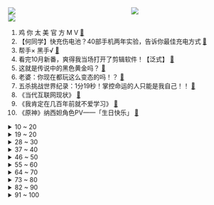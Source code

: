 <div >
	<a style="float:left;width:55%;" href = "https://github.com/anuraghazra/github-readme-stats">
	 <img src = "https://github-readme-stats.vercel.app/api?username=iuuuuuaena&theme=buefy&show_icons=true"/>
	</a>
	<a  style="float:right;width:45%" href = "https://github.com/anuraghazra/github-readme-stats">
	 <img  src="https://github-readme-stats.vercel.app/api/top-langs/?username=anuraghazra&layout=compact"/>
	</a>
	</div>

[![](https://img.shields.io/badge/jxd-@jxdgogogo.xyz-yellowgreen.svg)](https://www.jxdgogogo.xyz)<br>
1. 鸡 你 太 美 官 方 M V [:link:](//www.bilibili.com/video/BV178411Y7QB) <br>
2. 【何同学】快充伤电池？40部手机两年实验，告诉你最佳充电方式 [:link:](//www.bilibili.com/video/BV1X8411e7EJ) <br>
3. 帮手× 黑手√ [:link:](//www.bilibili.com/video/BV1ZG411w7Wj) <br>
4. 看完10月新番，爽得我当场打开了剪辑软件！【泛式】 [:link:](//www.bilibili.com/video/BV1SD4y1b7oq) <br>
5. 这就是传说中的黑色黄金吗？ [:link:](//www.bilibili.com/video/BV1nV4y1G7k7) <br>
6. 老婆：你现在都玩这么变态的吗！？ [:link:](//www.bilibili.com/video/BV1ce411G7XR) <br>
7. 五杀挑战世界纪录：1分19秒！掌控命运的人只能是我自己！！ [:link:](//www.bilibili.com/video/BV1s14y1L74r) <br>
8. 《当代互联网现状》 [:link:](//www.bilibili.com/video/BV13e411G7a1) <br>
9. 《我肯定在几百年前就不爱学习》 [:link:](//www.bilibili.com/video/BV1914y157ML) <br>
10. 《原神》纳西妲角色PV——「生日快乐」 [:link:](//www.bilibili.com/video/BV1AG4y1h7Ap) <br>
<details>
<summary>10 ~ 20</summary>

11. 100斤vs200斤，究极自律一周，他们居然…【第二期】 [:link:](//www.bilibili.com/video/BV1jG411A7Vk) <br>
12. 【全网最细，不细抽我】我算出了阿尼亚的家有多大？b站第一人 [:link:](//www.bilibili.com/video/BV14e4y127gP) <br>
13. 2008,为什么让我们如此难忘? [:link:](//www.bilibili.com/video/BV1Gg411h7rj) <br>
14. 这新来的厨师也太会烧了吧！！！（流口水） [:link:](//www.bilibili.com/video/BV1Zd4y1k7vw) <br>
15. 【水果猎人】原神热门水果鉴定 [:link:](//www.bilibili.com/video/BV1Zm4y1w7PG) <br>
16. 我叫柯蓝，是附近有名的名蒸蛋（3） [:link:](//www.bilibili.com/video/BV1HP411P7uP) <br>
17. 谁把世界杯偷走了？【硬核狠人41】 [:link:](//www.bilibili.com/video/BV1HV4y1G7sC) <br>
18. 【原神手书】激萌来袭！用团子大家族的方式打开原神二周年！ [:link:](//www.bilibili.com/video/BV1684y1B7Nm) <br>
19. 就剩两箱了 [:link:](//www.bilibili.com/video/BV1Dg41187i7) <br>
</details>
<details>
<summary>19 ~ 20</summary>

20. 警察：你接着说，我在听 [:link:](//www.bilibili.com/video/BV14K411U7fJ) <br>
21. 🐓鸡你太美，但是团体版🐓【J-wings】 [:link:](//www.bilibili.com/video/BV11e4y1e7CY) <br>
22. 电子监听、全国断网，棱镜门背后，中国如何从末路狂奔到世界之巅 [:link:](//www.bilibili.com/video/BV1i14y157YV) <br>
23. 当代大学生精神状态良好 [:link:](//www.bilibili.com/video/BV1oP411A7bh) <br>
24. 恐怖片气氛到位了，演员是谁并不重要了… [:link:](//www.bilibili.com/video/BV1i84y1i7cx) <br>
25. 公开处刑！第一次见家长，岳父课堂上放我视频... [:link:](//www.bilibili.com/video/BV1KK411S7iD) <br>
26. 《吐 槽 小 会》 [:link:](//www.bilibili.com/video/BV1iP411P7Fh) <br>
27. 【求求】对食文学：太监是没根的东西，受不住「情」 [:link:](//www.bilibili.com/video/BV1HR4y1Q7u6) <br>
28. 《明日方舟》限定干员「缄默德克萨斯」前瞻PV [:link:](//www.bilibili.com/video/BV19P411A7jC) <br>
</details>
<details>
<summary>28 ~ 30</summary>

29. 没来广东之前，根本没想到，还有这种鸡… [:link:](//www.bilibili.com/video/BV1te4y147qp) <br>
30. 好好做视频得了！没事别老猜观众心理！ [:link:](//www.bilibili.com/video/BV1814y1L78K) <br>
31. 一咬就爆浆的鸡胸肉 [:link:](//www.bilibili.com/video/BV1vG411A7wQ) <br>
32. 你绝对没吃过的铁板豆腐！ [:link:](//www.bilibili.com/video/BV1CK411U7Rc) <br>
33. “凝光大人，你看他的眼神…可说不上清白” [:link:](//www.bilibili.com/video/BV1Vv4y1D7me) <br>
34. 这是人类能完成的操作？？4 [:link:](//www.bilibili.com/video/BV1b8411Y7gW) <br>
35. 你这个人太…… [:link:](//www.bilibili.com/video/BV1ft4y1T7JW) <br>
36. 东土大唐来的喵星人 [:link:](//www.bilibili.com/video/BV1a8411a71f) <br>
37. 俄罗斯媳妇那老板在中国山东的婚礼倒计时第5天 [:link:](//www.bilibili.com/video/BV1RK411D76p) <br>
</details>
<details>
<summary>37 ~ 40</summary>

38. 刘慈欣还是留了一手是什么梗【梗指南】 [:link:](//www.bilibili.com/video/BV1Qe4y127Y3) <br>
39. 央美学长帮你挑衣服，不要拉倒（doge [:link:](//www.bilibili.com/video/BV1Ue4y1e7SF) <br>
40. 这是哪里的牌子？ [:link:](//www.bilibili.com/video/BV1re4y1e7R1) <br>
41. 【传染病系列04】狂犬病，吞噬神经的不治之症 [:link:](//www.bilibili.com/video/BV1yP411P7DM) <br>
42. 第一次看原神pv气成这样！！！ [:link:](//www.bilibili.com/video/BV1H8411a7jQ) <br>
43. 现在开一家网吧真的赚钱吗？我开一家呆一周给你答案 [:link:](//www.bilibili.com/video/BV1aP411P7dV) <br>
44. 小当家：这玩意你也能还原出来？！ [:link:](//www.bilibili.com/video/BV1ZG411w73Q) <br>
45. 《诶我！好兄弟！》 [:link:](//www.bilibili.com/video/BV1iR4y1Q7rz) <br>
46. 富察·福康安：乾隆侄子，军事到底有多强？【乾隆往事】 [:link:](//www.bilibili.com/video/BV1w8411Y7RA) <br>
</details>
<details>
<summary>46 ~ 50</summary>

47. "地铁跑酷,但是MC高端局" [:link:](//www.bilibili.com/video/BV12W4y1E7jy) <br>
48. "绘制两年半"《小鸡子图》坤坤九年在会鸡山，请网友鉴赏~ [:link:](//www.bilibili.com/video/BV1Ve4y147D2) <br>
49. 假冒网红、伪装邻居…新型拐卖女性的套路有多隐蔽？你可能一个都无法识破… [:link:](//www.bilibili.com/video/BV1nW4y1E7Pq) <br>
50. 木兰：替父从军的事就交给我弟弟了 [:link:](//www.bilibili.com/video/BV1uG411A7N5) <br>
51. 芬兰家人为了羊蝎子火锅抢起来！过桥米线太过瘾，汤底喝到一滴不剩！太满足吃到扶墙出！ [:link:](//www.bilibili.com/video/BV1TV4y1V7gz) <br>
52. 价格虚高、制作违规、虚假宣传…Omakase高大上背后的乱象 [:link:](//www.bilibili.com/video/BV1Lm4y1c7Z7) <br>
53. 降温了，楼下小猫全指望着我了 [:link:](//www.bilibili.com/video/BV1MP4y1S7Po) <br>
54. 【时代少年团】《共生长——Common growth 》2023台历拍摄花絮 [:link:](//www.bilibili.com/video/BV1rm4y1F7dM) <br>
55. 有妖气即将关停，是时候说再见了。 - 谨以此纪念，一个时代的落幕。 [:link:](//www.bilibili.com/video/BV1Km4y1c7bW) <br>
</details>
<details>
<summary>55 ~ 60</summary>

56. 4层羊围脖5斤肉！360°环绕式吃羊你见过吗？【怎么这么值ep54-额尔敦】 [:link:](//www.bilibili.com/video/BV1ed4y1k7jE) <br>
57. 无所谓，亚托克斯会出手 [:link:](//www.bilibili.com/video/BV1ne411G7XP) <br>
58. 《瑶O瑶O的奇妙冒险》 [:link:](//www.bilibili.com/video/BV1BK411U7Dr) <br>
59. 内讧？卢俊义大骂宋江「黑矮无能」！《水浒传》P44 [:link:](//www.bilibili.com/video/BV1tW4y1j7u5) <br>
60. “饥饿始终慢我一步” [:link:](//www.bilibili.com/video/BV1nG4y1b7W3) <br>
61. 【大合集】一口气看完《精绝古城》到《巫峡棺山》，《鬼吹灯》剧情详解 [:link:](//www.bilibili.com/video/BV1i14y157M1) <br>
62. 教令院癫啊癫，原神3.2就在眼前！！ [:link:](//www.bilibili.com/video/BV1tg411z7AE) <br>
63. 大哥哥，你不会喜欢雌小鬼吧？ [:link:](//www.bilibili.com/video/BV1ot4y1T7GD) <br>
64. 可能有点突然！我们去美国了... [:link:](//www.bilibili.com/video/BV1nP411P7Xy) <br>
</details>
<details>
<summary>64 ~ 70</summary>

65. 《One Last Chicken》 [:link:](//www.bilibili.com/video/BV1je4y147J9) <br>
66. 学姐也会恋爱告急？！！ [:link:](//www.bilibili.com/video/BV1kd4y1k7g3) <br>
67. 【其其】｜GIDLE Nxde｜8套换装竖屏翻跳｜你从第几套开始心动～ [:link:](//www.bilibili.com/video/BV1KD4y1b7Qk) <br>
68. 教您如何画一个简单的只鹦（只因）…… [:link:](//www.bilibili.com/video/BV1dP411A7A5) <br>
69. 《二 次 元 牛 逼 导 航》 [:link:](//www.bilibili.com/video/BV1Eg41167yQ) <br>
70. 化妆真开心…… [:link:](//www.bilibili.com/video/BV1kD4y1b76e) <br>
71. 忘了山水一层，已是三生有幸，哈哈..... [:link:](//www.bilibili.com/video/BV1gV4y1V7Ws) <br>
72. 【原神·尘歌壶】免费复制|第一批共计11套方案分享 [:link:](//www.bilibili.com/video/BV1iR4y1Q7iS) <br>
73. 饺子皮能否实现拇指生煎自由？今天你就有答案，结尾顺便开个箱看看大家的奖牌 [:link:](//www.bilibili.com/video/BV1oe411G7nQ) <br>
</details>
<details>
<summary>73 ~ 80</summary>

74. 有些人，生来就是享受生活的 [:link:](//www.bilibili.com/video/BV1Re4y127YY) <br>
75. 高校一公猫吵不过母猫，慢动作逃跑被围观学生群嘲 [:link:](//www.bilibili.com/video/BV1ER4y1Q7WR) <br>
76. 学生时期的奇怪鄙视链 [:link:](//www.bilibili.com/video/BV1te411G7yQ) <br>
77. 人生就是要多尝试，才知道自己不行！ [:link:](//www.bilibili.com/video/BV1Qt4y1T7n7) <br>
78. 花费一个月时间，帅小伙终于做出心仪的轻乳酪蛋糕了！ [:link:](//www.bilibili.com/video/BV1z84y1B7JF) <br>
79. 最怕陌生人不经意的关心。00后主播直播时忍不住爆哭，网友：成年人的崩溃就在一瞬间。 [:link:](//www.bilibili.com/video/BV1G8411Y7nw) <br>
80. 【盾山-梦圆繁星】形象首曝！王者荣耀携手新华社快看，一起为梦天舱喝彩！ [:link:](//www.bilibili.com/video/BV18P411A73i) <br>
81. up主千里追到粉丝家，整蛊粉丝，竟被反杀… [:link:](//www.bilibili.com/video/BV1jD4y1b74N) <br>
82. “而我已经分不清，你是友情，还是错过的爱情…” [:link:](//www.bilibili.com/video/BV1UV4y1g78i) <br>
</details>
<details>
<summary>82 ~ 90</summary>

83. 德国室友初尝中国白酒，这是喝完后他大脑产生的变化 [:link:](//www.bilibili.com/video/BV1AP411P787) <br>
84. 这种情况，一定要少说话 [:link:](//www.bilibili.com/video/BV1e8411a7GT) <br>
85. 把一桶西红柿扔起来，在空中自动装车让空桶落地，这该如何做到？ [:link:](//www.bilibili.com/video/BV1p14y157KB) <br>
86. 谁还不会个蝴蝶步啦 [:link:](//www.bilibili.com/video/BV1Re4y147qx) <br>
87. 中国给剑起名字有多绝？ [:link:](//www.bilibili.com/video/BV1CG411L7fZ) <br>
88. 男人没到40岁，不要穿的像个老爷们一样！！ [:link:](//www.bilibili.com/video/BV1WD4y1b7U4) <br>
89. 要和喜欢的人要一起贴贴 [:link:](//www.bilibili.com/video/BV1qP411P7cF) <br>
90. 【才浅手工】我把巨大的打火石做成了唐刀！实现电影动漫里的炫酷特效 [:link:](//www.bilibili.com/video/BV1RK411U7PQ) <br>
91. 《生人勿近》很凶很炸很中二！早睡的慎点 [:link:](//www.bilibili.com/video/BV1CK411U7BA) <br>
</details>
<details>
<summary>91 ~ 100</summary>

92. 我都看不出来自己在做科普 [:link:](//www.bilibili.com/video/BV1se411G7LP) <br>
93. 请选择你的心动女嘉宾 [:link:](//www.bilibili.com/video/BV1iD4y1b77Z) <br>
94. 约尔太太❤优雅至极！ 真人版 4K [:link:](//www.bilibili.com/video/BV1Xe4y177mN) <br>
95. 宿舍肺活量大挑战 [:link:](//www.bilibili.com/video/BV1se4y127uk) <br>
96. 贝拉&乃琳《海底》翻唱MV | 世界这么大 我们还会相遇 [:link:](//www.bilibili.com/video/BV1aD4y1b72w) <br>
97. 一个男性干吃了35000毫克的咖啡因，这是他的器官发生的变化 [:link:](//www.bilibili.com/video/BV1BV4y1g7K9) <br>
98. 广东人的家庭关系有多复杂？ [:link:](//www.bilibili.com/video/BV1fR4y1Q7DR) <br>
99. 【散人】绝活新概念 恐怖乙女？和男鬼谈恋爱《文字化化》demo试玩 [:link:](//www.bilibili.com/video/BV1j84y1i7Zy) <br>
100. 我真的把河流地面搬回家了！希望我妈不要刷到我🫣 [:link:](//www.bilibili.com/video/BV1cP411P75e) <br>
</details>
